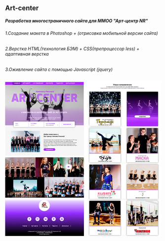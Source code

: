 ## Art-center 
##### Разработка многостраничного сайта для ММОО "Арт-центр NR"
###### 1.Cоздание макета в Photoshop + (отрисовка мобильной версии сайта)
###### 2.Верстка HTML(технология БЭМ) + CSS(препроцессор less) + адаптивная верстка
###### 3.Оживление сайта с помощью Javascript (jquery) 
![Image alt](https://github.com/Aleinikowa/images/blob/master/art-center.png)

